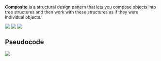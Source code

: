 
**Composite** is a structural design pattern that lets you compose objects into tree structures and then work with these structures as if they were individual objects.

<img src="https://refactoring.guru/images/patterns/diagrams/composite/problem-en.png?id=3320d7ddc5bdc3e43752bb4393710794">

<img src="https://refactoring.guru/images/patterns/content/composite/composite-comic-1-en.png?id=5510969e5584e7c0cb65d533901bb8f6">

<img src="https://refactoring.guru/images/patterns/diagrams/composite/live-example.png?id=548a7cec45b493af66e8bfe524a137d3">



## Pseudocode

<img src="https://refactoring.guru/images/patterns/diagrams/composite/example.png?id=98ba81d07c979038dd2ebf3c83a2e19f">

